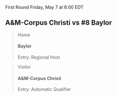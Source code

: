 First Round
Friday, May 7 at 6:00 EDT
## A&M-Corpus Christi vs #8 Baylor

> Home
> #### Baylor
> Entry: Regional Host

> Visitor
> #### A&M-Corpus Christi
> Entry: Automatic Qualifier